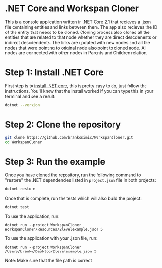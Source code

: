 ﻿

<a id="org94c5fde"></a>

# .NET Core and Workspan Cloner

This is a console application written in .NET Core 2.1 that recieves a .json file containing entities and links between them.
The app also recieves the ID of the entity that needs to be cloned. 
Cloning process also clones all the entities that are related to that node whether they are direct descdenents or indirect descdendents.
The links are updated with new nodes and all the nodes that were pointing to original node also point to cloned node.
All nodes are connected with other nodes in Parents and Children relation.

<a id="org320aa52"></a>

# Step 1: Install .NET Core

First step is to [install .NET core](https://dotnet.microsoft.com/download/dotnet-core/2.1), this is pretty easy to do, just follow the instructions. You'll know that the install worked if you can type this in your terminal and see a result:

```sh
dotnet --version
```


<a id="orgd0bf219"></a>

# Step 2: Clone the repository

<a id="org9ac7c6b"></a>

```sh
git clone https://github.com/brankosimic/WorkspanCloner.git
cd WorkspanCloner

```


<a id="orgff68563"></a>

# Step 3: Run the example

Once you have cloned the repository, run the following command to "restore" the .NET dependencies listed in `project.json` file in both projects:

```sh
dotnet restore
```

Once that is complete, run the tests which will also build the project:

```
dotnet test
```

To use the application, run:

```
dotnet run --project WorkspanCloner WorkspanCloner/Resources/2levelexample.json 5
```

To use the application with your .json file, run:

```
dotnet run --project WorkspanCloner /Users/branko/Desktop/2levelexample.json 5
```

Note: Make sure that the file path is correct